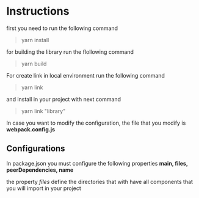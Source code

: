 
# Instructions

first you need to run the following command
> yarn install

for building the library run the flollowing command
> yarn build

For create link in local environment run the following command
> yarn link

and install in your project with next command
> yarn link "library"

In case you want to modify the configuration, the file that you modify is **webpack.config.js**

## Configurations

In package.json you must configure the following properties **main, files, peerDependencies, name**

the property *files* define the directories that with have all components that you will import in your project




